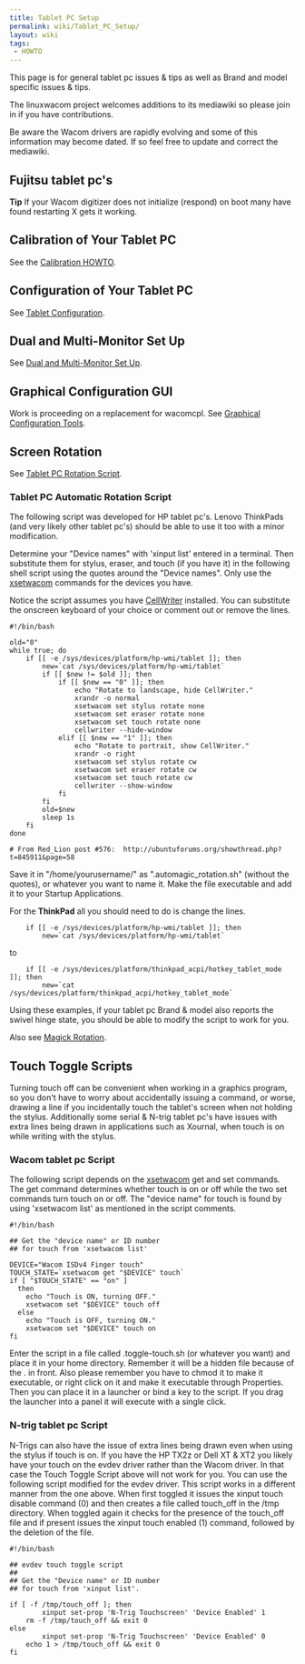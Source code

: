 ```yaml
---
title: Tablet PC Setup
permalink: wiki/Tablet_PC_Setup/
layout: wiki
tags:
 - HOWTO
---
```


This page is for general tablet pc issues & tips as well as Brand and
model specific issues & tips.

The linuxwacom project welcomes additions to its mediawiki so please
join in if you have contributions.

Be aware the Wacom drivers are rapidly evolving and some of this
information may become dated. If so feel free to update and correct the
mediawiki.

Fujitsu tablet pc's
-------------------

**Tip** If your Wacom digitizer does not initialize (respond) on boot
many have found restarting X gets it working.

Calibration of Your Tablet PC
-----------------------------

See the [Calibration HOWTO](/wiki/Calibration "wikilink").

Configuration of Your Tablet PC
-------------------------------

See [Tablet Configuration](/wiki/Tablet_Configuration "wikilink").

Dual and Multi-Monitor Set Up
-----------------------------

See [Dual and Multi-Monitor Set
Up](/wiki/Dual_and_Multi-Monitor_Set_Up "wikilink").

Graphical Configuration GUI
---------------------------

Work is proceeding on a replacement for wacomcpl. See [Graphical
Configuration
Tools](/wiki/External_applications#Graphical_Configuration_Tools "wikilink").

Screen Rotation
---------------

See [Tablet PC Rotation
Script](/wiki/Rotation#Tablet_PC_Rotation_Script "wikilink").

### Tablet PC Automatic Rotation Script

The following script was developed for HP tablet pc's. Lenovo ThinkPads
(and very likely other tablet pc's) should be able to use it too with a
minor modification.

Determine your "Device names" with 'xinput list' entered in a terminal.
Then substitute them for stylus, eraser, and touch (if you have it) in
the following shell script using the quotes around the "Device names".
Only use the [xsetwacom](xsetwacom "wikilink") commands for the devices
you have.

Notice the script assumes you have
[CellWriter](/wiki/External_applications#CellWriter "wikilink") installed. You
can substitute the onscreen keyboard of your choice or comment out or
remove the lines.

    #!/bin/bash

    old="0"
    while true; do
        if [[ -e /sys/devices/platform/hp-wmi/tablet ]]; then
            new=`cat /sys/devices/platform/hp-wmi/tablet`
            if [[ $new != $old ]]; then
                if [[ $new == "0" ]]; then
                    echo "Rotate to landscape, hide CellWriter."
                    xrandr -o normal
                    xsetwacom set stylus rotate none
                    xsetwacom set eraser rotate none
                    xsetwacom set touch rotate none
                    cellwriter --hide-window
                elif [[ $new == "1" ]]; then
                    echo "Rotate to portrait, show CellWriter."
                    xrandr -o right
                    xsetwacom set stylus rotate cw
                    xsetwacom set eraser rotate cw
                    xsetwacom set touch rotate cw
                    cellwriter --show-window
                fi
            fi
            old=$new
            sleep 1s
        fi
    done

    # From Red_Lion post #576:  http://ubuntuforums.org/showthread.php?t=845911&page=58

Save it in "/home/yourusername/" as ".automagic\_rotation.sh" (without
the quotes), or whatever you want to name it. Make the file executable
and add it to your Startup Applications.

For the **ThinkPad** all you should need to do is change the lines.

        if [[ -e /sys/devices/platform/hp-wmi/tablet ]]; then
            new=`cat /sys/devices/platform/hp-wmi/tablet`

to

        if [[ -e /sys/devices/platform/thinkpad_acpi/hotkey_tablet_mode ]]; then
            new=`cat /sys/devices/platform/thinkpad_acpi/hotkey_tablet_mode`

Using these examples, if your tablet pc Brand & model also reports the
swivel hinge state, you should be able to modify the script to work for
you.

Also see [Magick
Rotation](/wiki/External_applications#Magick_Rotation "wikilink").

Touch Toggle Scripts
--------------------

Turning touch off can be convenient when working in a graphics program,
so you don't have to worry about accidentally issuing a command, or
worse, drawing a line if you incidentally touch the tablet's screen when
not holding the stylus. Additionally some serial & N-trig tablet pc's
have issues with extra lines being drawn in applications such as
Xournal, when touch is on while writing with the stylus.

### Wacom tablet pc Script

The following script depends on the [xsetwacom](xsetwacom "wikilink")
get and set commands. The get command determines whether touch is on or
off while the two set commands turn touch on or off. The "device name"
for touch is found by using 'xsetwacom list' as mentioned in the script
comments.

    #!/bin/bash

    ## Get the "device name" or ID number
    ## for touch from 'xsetwacom list'

    DEVICE="Wacom ISDv4 Finger touch"
    TOUCH_STATE=`xsetwacom get "$DEVICE" touch`
    if [ "$TOUCH_STATE" == "on" ]
      then
        echo "Touch is ON, turning OFF."
        xsetwacom set "$DEVICE" touch off
      else
        echo "Touch is OFF, turning ON."
        xsetwacom set "$DEVICE" touch on
    fi

Enter the script in a file called .toggle-touch.sh (or whatever you
want) and place it in your home directory. Remember it will be a hidden
file because of the . in front. Also please remember you have to chmod
it to make it executable, or right click on it and make it executable
through Properties. Then you can place it in a launcher or bind a key to
the script. If you drag the launcher into a panel it will execute with a
single click.

### N-trig tablet pc Script

N-Trigs can also have the issue of extra lines being drawn even when
using the stylus if touch is on. If you have the HP TX2z or Dell XT &
XT2 you likely have your touch on the evdev driver rather than the Wacom
driver. In that case the Touch Toggle Script above will not work for
you. You can use the following script modified for the evdev driver.
This script works in a different manner from the one above. When first
toggled it issues the xinput touch disable command (0) and then creates
a file called touch\_off in the /tmp directory. When toggled again it
checks for the presence of the touch\_off file and if present issues the
xinput touch enabled (1) command, followed by the deletion of the file.

    #!/bin/bash

    ## evdev touch toggle script
    ##
    ## Get the "Device name" or ID number
    ## for touch from 'xinput list'.

    if [ -f /tmp/touch_off ]; then
            xinput set-prop 'N-Trig Touchscreen' 'Device Enabled' 1
        rm -f /tmp/touch_off && exit 0
    else
            xinput set-prop 'N-Trig Touchscreen' 'Device Enabled' 0
        echo 1 > /tmp/touch_off && exit 0
    fi
